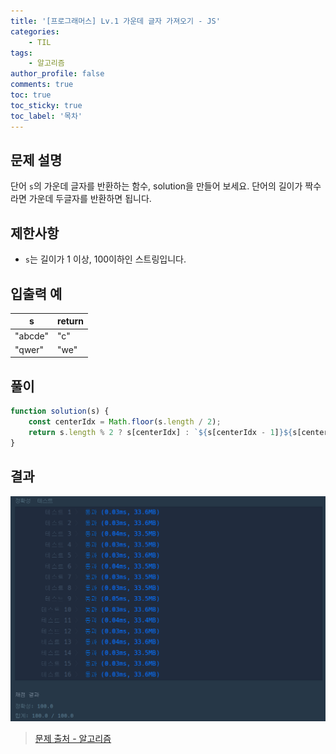 ```yaml
---
title: '[프로그래머스] Lv.1 가운데 글자 가져오기 - JS'
categories:
    - TIL
tags:
    - 알고리즘
author_profile: false
comments: true
toc: true
toc_sticky: true
toc_label: '목차'
---
```


## 문제 설명

단어 `s`의 가운데 글자를 반환하는 함수, solution을 만들어 보세요. 단어의 길이가 짝수라면 가운데 두글자를 반환하면 됩니다.

## 제한사항

-   `s`는 길이가 1 이상, 100이하인 스트링입니다.

## 입출력 예

| s       | return |
| ------- | ------ |
| "abcde" | "c"    |
| "qwer"  | "we"   |

## 풀이

```javascript
function solution(s) {
    const centerIdx = Math.floor(s.length / 2);
    return s.length % 2 ? s[centerIdx] : `${s[centerIdx - 1]}${s[centerIdx]}`;
}
```

## 결과

![result](/assets/images/2023/08/22/algorithm-23-result.png)

> [문제 출처 - 알고리즘](https://school.programmers.co.kr/learn/courses/30/lessons/12903?language=javascript)
